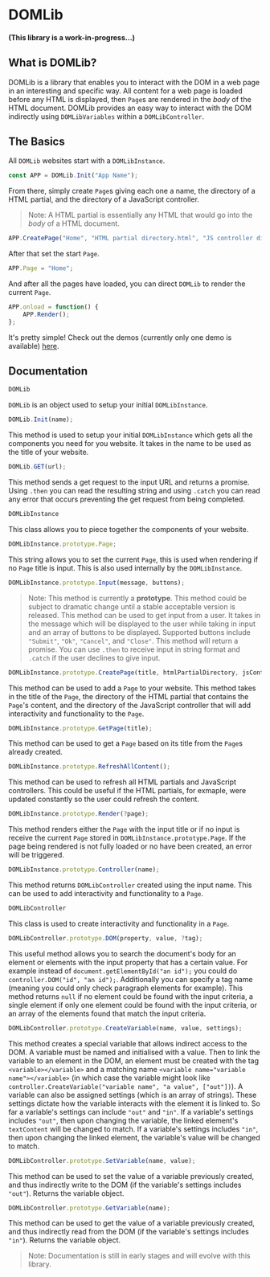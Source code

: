 # DOMLib
#### (This library is a work-in-progress...)

## What is DOMLib?
DOMLib is a library that enables you to interact with the DOM in a web page in an interesting and specific way. All content for a web page is loaded before any HTML is displayed, then `Page`s are rendered in the _body_ of the HTML document. DOMLib provides an easy way to interact with the DOM indirectly using `DOMLibVariables` within a `DOMLibController`.

## The Basics
All `DOMLib` websites start with a `DOMLibInstance`.
```js
const APP = DOMLib.Init("App Name");
```

From there, simply create `Page`s giving each one a name, the directory of a HTML partial, and the directory of a JavaScript controller.
> Note: A HTML partial is essentially any HTML that would go into the _body_ of a HTML document.
```js
APP.CreatePage("Home", "HTML partial directory.html", "JS controller directory.js");
```

After that set the start `Page`.
```js
APP.Page = "Home";
```

And after all the pages have loaded, you can direct `DOMLib` to render the current `Page`.
```js
APP.onload = function() {
	APP.Render();
};
```

It's pretty simple! Check out the demos (currently only one demo is available) [here](https://github.com/Matt-DESTROYER/CDN/tree/main/JS/DOMLib/Demos).

## Documentation
```js
DOMLib
```
`DOMLib` is an object used to setup your initial `DOMLibInstance`.

```js
DOMLib.Init(name);
```
This method is used to setup your initial `DOMLibInstance` which gets all the components you need for you website. It takes in the name to be used as the title of your website.

```js
DOMLib.GET(url);
```
This method sends a get request to the input URL and returns a promise. Using `.then` you can read the resulting string and using `.catch` you can read any error that occurs preventing the get request from being completed.

```js
DOMLibInstance
```
This class allows you to piece together the components of your website.

```js
DOMLibInstance.prototype.Page;
```
This string allows you to set the current `Page`, this is used when rendering if no `Page` title is input. This is also used internally by the `DOMLibInstance`.

```js
DOMLibInstance.prototype.Input(message, buttons);
```
> Note: This method is currently a **prototype**. This method could be subject to dramatic change until a stable acceptable version is released.
This method can be used to get input from a user. It takes in the message which will be displayed to the user while taking in input and an array of buttons to be displayed. Supported buttons include `"Submit"`, `"Ok"`, `"Cancel"`, and `"Close"`. This method will return a promise. You can use `.then` to receive input in string format and `.catch` if the user declines to give input.

```js
DOMLibInstance.prototype.CreatePage(title, htmlPartialDirectory, jsControllerDirectory);
```
This method can be used to add a `Page` to your website. This method takes in the title of the `Page`, the directory of the HTML partial that contains the `Page`'s content, and the directory of the JavaScript controller that will add interactivity and functionality to the `Page`.

```js
DOMLibInstance.prototype.GetPage(title);
```
This method can be used to get a `Page` based on its title from the `Page`s already created.

```js
DOMLibInstance.prototype.RefreshAllContent();
```
This method can be used to refresh all HTML partials and JavaScript controllers. This could be useful if the HTML partials, for exmaple, were updated constantly so the user could refresh the content.

```js
DOMLibInstance.prototype.Render(?page);
```
This method renders either the `Page` with the input title or if no input is receive the current `Page` stored in `DOMLibInstance.prototype.Page`. If the page being rendered is not fully loaded or no have been created, an error will be triggered.

```js
DOMLibInstance.prototype.Controller(name);
```
This method returns `DOMLibController` created using the input name. This can be used to add interactivity and functionality to a `Page`.

```js
DOMLibController
```
This class is used to create interactivity and functionality in a `Page`.

```js
DOMLibController.prototype.DOM(property, value, ?tag);
```
This useful method allows you to search the document's body for an element or elements with the input property that has a certain value. For example instead of `document.getElementById("an id");` you could do `controller.DOM("id", "an id");`. Additionally you can specify a tag name (meaning you could only check paragraph elements for example). This method returns `null` if no element could be found with the input criteria, a single element if only one element could be found with the input criteria, or an array of the elements found that match the input criteria.

```js
DOMLibController.prototype.CreateVariable(name, value, settings);
```
This method creates a special variable that allows indirect access to the DOM. A variable must be named and initialised with a value. Then to link the variable to an element in the DOM, an element must be created with the tag `<variable></variable>` and a matching name `<variable name="variable name"></variable>` (in which case the variable might look like `controller.CreateVariable("variable name", "a value", ["out"])`). A variable can also be assigned settings (which is an array of strings). These settings dictate how the variable interacts with the element it is linked to. So far a variable's settings can include `"out"` and `"in"`. If a variable's settings includes `"out"`, then upon changing the variable, the linked element's `textContent` will be changed to match. If a variable's settings includes `"in"`, then upon changing the linked element, the variable's value will be changed to match.

```js
DOMLibController.prototype.SetVariable(name, value);
```
This method can be used to set the value of a variable previously created, and thus indirectly write to the DOM (if the variable's settings includes `"out"`). Returns the variable object.

```js
DOMLibController.prototype.GetVariable(name);
```
This method can be used to get the value of a variable previously created, and thus indirectly read from the DOM (if the variable's settings includes `"in"`). Returns the variable object.

> Note: Documentation is still in early stages and will evolve with this library.
